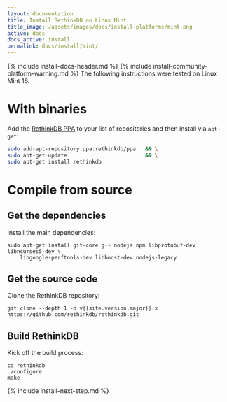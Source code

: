 ```yaml
---
layout: documentation
title: Install RethinkDB on Linux Mint
title_image: /assets/images/docs/install-platforms/mint.png
active: docs
docs_active: install
permalink: docs/install/mint/
---
```

{% include install-docs-header.md %}
{% include install-community-platform-warning.md %}
The following instructions were tested on Linux Mint 16.

# With binaries #
Add the [RethinkDB PPA](https://launchpad.net/~rethinkdb/+archive/ppa) to your list of
repositories and then install via `apt-get`:  

```bash
sudo add-apt-repository ppa:rethinkdb/ppa   && \
sudo apt-get update                         && \
sudo apt-get install rethinkdb
```


# Compile from source #

## Get the dependencies ##
Install the main dependencies:

```
sudo apt-get install git-core g++ nodejs npm libprotobuf-dev libncurses5-dev \
    libgoogle-perftools-dev libboost-dev nodejs-legacy
```

## Get the source code ##
Clone the RethinkDB repository:

```
git clone --depth 1 -b v{{site.version.major}}.x https://github.com/rethinkdb/rethinkdb.git
```

## Build RethinkDB ##

Kick off the build process:

```
cd rethinkdb
./configure
make
```

{% include install-next-step.md %}
